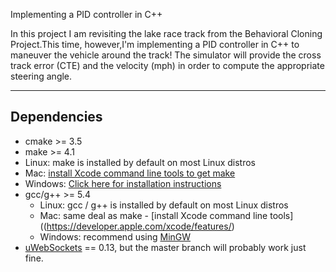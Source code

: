 Implementing a PID controller in C++

In this project I am revisiting the lake race track from the Behavioral Cloning Project.This time, however,I'm implementing a PID controller in C++ to maneuver the vehicle around the track!
The simulator will provide the cross track error (CTE) and the velocity (mph) in order to compute the appropriate steering angle.


---
## Dependencies

* cmake >= 3.5
 * make >= 4.1
  * Linux: make is installed by default on most Linux distros
  * Mac: [install Xcode command line tools to get make](https://developer.apple.com/xcode/features/)
  * Windows: [Click here for installation instructions](http://gnuwin32.sourceforge.net/packages/make.htm)
* gcc/g++ >= 5.4
  * Linux: gcc / g++ is installed by default on most Linux distros
  * Mac: same deal as make - [install Xcode command line tools]((https://developer.apple.com/xcode/features/)
  * Windows: recommend using [MinGW](http://www.mingw.org/)
* [uWebSockets](https://github.com/uWebSockets/uWebSockets) == 0.13, but the master branch will probably work just fine.
 



